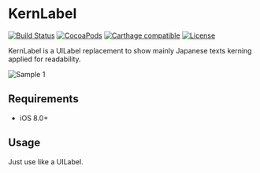 # KernLabel

[![Build Status](https://travis-ci.org/ikait/KernLabel.svg?branch=master)](https://travis-ci.org/ikait/KernLabel)
[![CocoaPods](https://img.shields.io/cocoapods/v/KernLabel.svg?maxAge=2592000)]()
[![Carthage compatible](https://img.shields.io/badge/Carthage-compatible-4BC51D.svg?style=flat)](https://github.com/Carthage/Carthage)
[![License](http://img.shields.io/:license-MIT-blue.svg)](http://doge.mit-license.org)

KernLabel is a UILabel replacement to show mainly Japanese texts kerning applied for readability. 

![Sample 1](https://github.com/ikait/KernLabel/raw/master/images/sample1.png)


## Requirements

* iOS 8.0+

## Usage

Just use like a UILabel.
